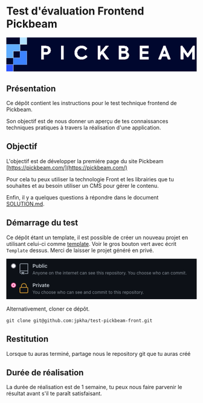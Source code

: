 # Test d'évaluation Frontend Pickbeam

[![Pickbeam logo](images/logo-pickbeam.png)](https://www.meilleursagents.com)

## Présentation

Ce dépôt contient les instructions pour le test technique frontend de Pickbeam.

Son objectif est de nous donner un aperçu de tes connaissances techniques pratiques à travers la réalisation d'une application.

## Objectif

L'objectif est de développer la premiére page du site Pickbeam [https://pickbeam.com/](https://pickbeam.com/)

Pour cela tu peux utiliser la technologie Front et les librairies que tu souhaites et au besoin utiliser un CMS pour gérer le contenu. 

Enfin, il y a quelques questions à répondre dans le document [SOLUTION.md](SOLUTION.md).

## Démarrage du test

Ce dépôt étant un template, il est possible de créer un nouveau projet en utilisant celui-ci comme [template](https://github.com/MeilleursAgents/frontend-technical-test/generate). Voir le gros bouton vert avec écrit `Template` dessus. Merci de laisser le projet généré en privé.

[![Depot privé](images/dépôt-privé.png)](https://github.com/MeilleursAgents/FrontendTechTest/generate)

Alternativement, cloner ce dépôt.

    git clone git@github.com:jpkha/test-pickbeam-front.git

## Restitution

Lorsque tu auras terminé, partage nous le repository git que tu auras créé


## Durée de réalisation

La durée de réalisation est de 1 semaine, tu peux nous faire parvenir le résultat avant s'il te paraît satisfaisant.
